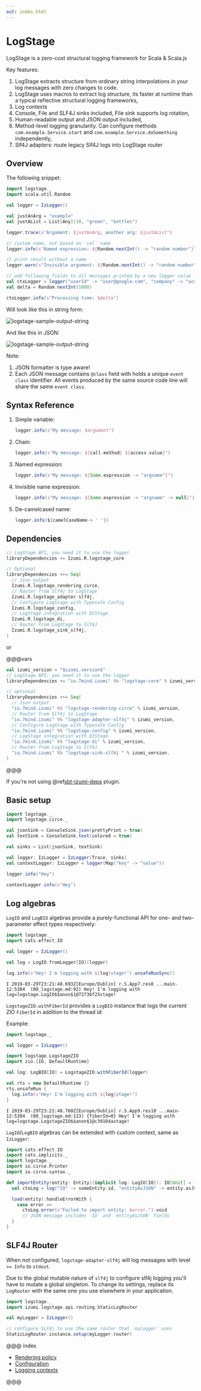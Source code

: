 ```yaml
---
out: index.html
---
```

LogStage
========

LogStage is a zero-cost structural logging framework for Scala & Scala.js

Key features:

1. LogStage extracts structure from ordinary string interpolations in your log messages with zero changes to code.
2. LogStage uses macros to extract log structure, its faster at runtime than a typical reflective structural logging frameworks,
3. Log contexts
4. Console, File and SLF4J sinks included, File sink supports log rotation,
5. Human-readable output and JSON output included,
6. Method-level logging granularity. Can configure methods `com.example.Service.start` and `com.example.Service.doSomething` independently,
7. Slf4J adapters: route legacy Slf4J logs into LogStage router

Overview
--------

The following snippet:

```scala mdoc:silent
import logstage._
import scala.util.Random

val logger = IzLogger()

val justAnArg = "example"
val justAList = List[Any](10, "green", "bottles")

logger.trace(s"Argument: $justAnArg, another arg: $justAList")

// custom name, not based on `val` name
logger.info(s"Named expression: ${Random.nextInt() -> "random number"}")

// print result without a name
logger.warn(s"Invisible argument: ${Random.nextInt() -> "random number" -> null}")

// add following fields to all messages printed by a new logger value
val ctxLogger = logger("userId" -> "user@google.com", "company" -> "acme")
val delta = Random.nextInt(1000)

ctxLogger.info(s"Processing time: $delta")
```

Will look like this in string form:

![logstage-sample-output-string](media/00-logstage-sample-output-string.png)

And like this in JSON:

![logstage-sample-output-string](media/00-logstage-sample-output-json.png)

Note:

1. JSON formatter is type aware!
2. Each JSON message contains `@class` field with holds a unique `event class` identifier.
   All events produced by the same source code line will share the same `event class`.
   
Syntax Reference
------------

1) Simple variable:
   ```scala
   logger.info(s"My message: $argument")
   ```
2) Chain:
   ```scala
   logger.info(s"My message: ${call.method} ${access.value}")
   ```
3) Named expression:
   ```scala
   logger.info(s"My message: ${Some.expression -> "argname"}")
   ```
4) Invisible name expression:
   ```scala
   logger.info(s"My message: ${Some.expression -> "argname" -> null}")
   ```
5) De-camelcased name:
   ```scala
   logger.info(${camelCaseName-> ' '})
   ```

Dependencies
------------

```scala
// LogStage API, you need it to use the logger
libraryDependencies += Izumi.R.logstage_core

// Optional
libraryDependencies ++= Seq(
  // Json output
  Izumi.R.logstage_rendering_circe,
  // Router from Slf4j to LogStage
  Izumi.R.logstage_adapter-slf4j,
  // Configure LogStage with Typesafe Config
  Izumi.R.logstage_config,
  // LogStage integration with DIStage 
  Izumi.R.logstage_di,
  // Router from LogStage to Slf4J
  Izumi.R.logstage_sink_slf4j,
)
```

or

@@@vars
```scala
val izumi_version = "$izumi.version$"
// LogStage API, you need it to use the logger
libraryDependencies += "io.7mind.izumi" %% "logstage-core" % izumi_version

// optional
libraryDependencies ++= Seq(
  // Json output
  "io.7mind.izumi" %% "logstage-rendering-circe" % izumi_version,
  // Router from Slf4j to LogStage
  "io.7mind.izumi" %% "logstage-adapter-slf4j" % izumi_version,    
  // Configure LogStage with Typesafe Config
  "io.7mind.izumi" %% "logstage-config" % izumi_version,
  // LogStage integration with DIStage 
  "io.7mind.izumi" %% "logstage-di" % izumi_version,
  // Router from LogStage to Slf4J
  "io.7mind.izumi" %% "logstage-sink-slf4j " % izumi_version,
)
```
@@@

If you're not using @ref[sbt-izumi-deps](../sbt/00_sbt.md#bills-of-materials) plugin.

Basic setup
-----------

```scala mdoc:reset:silent
import logstage._
import logstage.circe._

val jsonSink = ConsoleSink.json(prettyPrint = true)
val textSink = ConsoleSink.text(colored = true)

val sinks = List(jsonSink, textSink)

val logger: IzLogger = IzLogger(Trace, sinks)
val contextLogger: IzLogger = logger(Map("key" -> "value"))

logger.info("Hey")

contextLogger.info(s"Hey")
```

Log algebras
------------

`LogIO` and `LogBIO` algebras provide a purely-functional API for one- and two-parameter effect types respectively:

```scala mdoc:reset
import logstage._
import cats.effect.IO

val logger = IzLogger()

val log = LogIO.fromLogger[IO](logger)

log.info(s"Hey! I'm logging with ${log}stage!").unsafeRunSync()
```

```
I 2019-03-29T23:21:48.693Z[Europe/Dublin] r.S.App7.res8 ...main-12:5384  (00_logstage.md:92) Hey! I'm logging with log=logstage.LogIO$$anon$1@72736f25stage!
```

`LogstageZIO.withFiberId` provides a `LogBIO` instance that logs the current ZIO `FiberId` in addition to the thread id:

Example: 

```scala mdoc:invisible:reset
import logstage._

val logger = IzLogger()
```

```scala mdoc
import logstage.LogstageZIO
import zio.{IO, DefaultRuntime}

val log: LogBIO[IO] = LogstageZIO.withFiberId(logger)

val rts = new DefaultRuntime {}
rts.unsafeRun {
  log.info(s"Hey! I'm logging with ${log}stage!")
}
```

```
I 2019-03-29T23:21:48.760Z[Europe/Dublin] r.S.App9.res10 ...main-12:5384  (00_logstage.md:123) {fiberId=0} Hey! I'm logging with log=logstage.LogstageZIO$$anon$1@c39104astage!
```

`LogIO`/`LogBIO` algebras can be extended with custom context, same as `IzLogger`:

```scala
import cats.effect.IO
import cats.implicits._
import logstage._
import io.circe.Printer
import io.circe.syntax._

def importEntity(entity: Entity)(implicit log: LogIO[IO]): IO[Unit] = {
  val ctxLog = log("ID" -> someEntity.id, "entityAsJSON" -> entity.asJson.pretty(Printer.spaces2))

  load(entity).handleErrorWith {
    case error =>
      ctxLog.error(s"Failed to import entity: $error.").void
      // JSON message includes `ID` and `entityAsJSON` fields
  }
}
```

SLF4J Router
------------

When not configured, `logstage-adapter-slf4j` will log messages with level `>= Info` to `stdout`.

Due to the global mutable nature of `slf4j` to configure slf4j logging you'll
have to mutate a global singleton. To change its settings, replace its `LogRouter`
with the same one you use elsewhere in your application. 

```scala mdoc:reset
import logstage._
import izumi.logstage.api.routing.StaticLogRouter

val myLogger = IzLogger()

// configure SLF4j to use the same router that `myLogger` uses
StaticLogRouter.instance.setup(myLogger.router)
```

@@@ index

* [Rendering policy](policy.md)
* [Configuration](config.md)
* [Logging contexts](custom_ctx.md)

@@@
